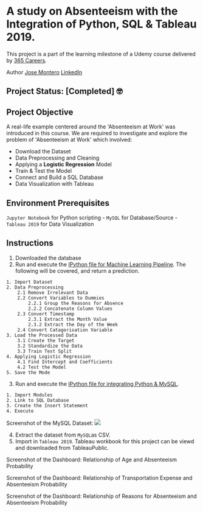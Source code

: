 # A study on Absenteeism with the Integration of Python, SQL & Tableau 2019.

This project is a part of the learning milestone of a Udemy course delivered by [365 Careers](https://www.udemy.com/course/python-sql-tableau-integrating-python-sql-and-tableau/).

   Author [Jose Montero](https://github.com/monteropep) [LinkedIn](https://www.linkedin.com/in/jose-montero-8a517b129/)

## Project Status: [Completed]  :nerd_face:

## Project Objective

A real-life example centered around the 'Absenteeism at Work' was introduced in this course. 
We are required to investigate and explore the problem of 'Absenteeism at Work' which involved:

 - Download the Dataset
 - Data Preprocessing and Cleaning
 - Applying a **Logistic Regression** Model
 - Train & Test the Model
 - Connect and Build a SQL Database
 - Data Visualization with Tableau

## Environment Prerequisites

`Jupyter Notebook` for Python scripting - `MySQL` for Database/Source - `Tableau 2019` for Data Visualization

## Instructions

  1. Downloaded the database
  2. Run and execute the [IPython file for Machine Learning Pipeline](docs/Project_Absenteeism.ipynb). The following will be covered, and return a prediction.
  
    1. Import Dataset
    2. Data Preprocessing
        2.1 Remove Irrelevant Data
        2.2 Convert Variables to Dummies
            2.2.1 Group the Reasons for Absence
            2.2.2 Concatenate Column Values
        2.3 Convert Timestamp
            2.3.1 Extract the Month Value
            2.3.2 Extract the Day of the Week
        2.4 Convert Catagorisation Variable
    3. Load the Processed Data
        3.1 Create the Target
        3.2 Standardize the Data
        3.3 Train Test Split
    4. Applying Logistic Regression
        4.1 Find Intercept and Coefficients
        4.2 Test the Model
    5. Save the Mode
   
  3. Run and execute the [IPython file for integrating Python & MySQL](docs/Absenteeism_Integration.ipynb).
    
    1. Import Modules
    2. Link to SQL Database
    3. Create the Insert Statement
    4. Execute

Screenshot of the MySQL Dataset:
<img src="docs/MySQL_Database.png" >

  4. Extract the dataset from `MySQL`as CSV.
  5. Import in `Tableau 2019`. Tableau workbook for this project can be viewd and downloaded from TableauPublic. 
  
Screenshot of the Dashboard: Relationship of Age and Absenteeism Probability

Screenshot of the Dashboard: Relationship of Transportation Expense and Absenteeism Probability

Screenshot of the Dashboard: Relationship of Reasons for Absenteeism and Absenteeism Probability


  
